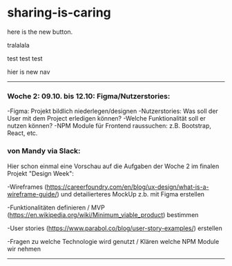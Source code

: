 # sharing-is-caring

here is the new button.

tralalala

test test test

hier is new nav

-----------------------------------------------------------

### Woche 2: 09.10. bis 12.10: Figma/Nutzerstories:

-Figma: Projekt bildlich niederlegen/designen
-Nutzerstories: Was soll der User mit dem Project erledigen können? -Welche Funktionalität soll er nutzen können?
-NPM Module für Frontend raussuchen: z.B. Bootstrap, React, etc.
      
### von Mandy via Slack:
    
Hier schon einmal eine Vorschau auf die Aufgaben der Woche 2 im finalen Projekt "Design Week":
    
-Wireframes (https://careerfoundry.com/en/blog/ux-design/what-is-a-wireframe-guide/) und detailierteres MockUp z.b. mit Figma erstellen
    
-Funktionalitäten definieren / MVP (https://en.wikipedia.org/wiki/Minimum_viable_product) bestimmen
    
-User stories (https://www.parabol.co/blog/user-story-examples/) erstellen
    
-Fragen zu welche Technologie wird genutzt / Klären welche NPM Module wir nehmen
    
-----------------------------------------------------------
